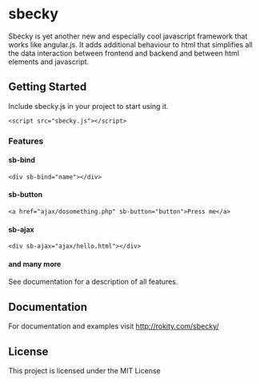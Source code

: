 # sbecky

Sbecky is yet another new and especially cool javascript framework that works like angular.js. It adds additional behaviour to html that simplifies all the data interaction between frontend and backend and between html elements and javascript.

## Getting Started

Include sbecky.js in your project to start using it.

```
<script src="sbecky.js"></script>
```


### Features

#### sb-bind

```
<div sb-bind="name"></div>
```

#### sb-button

```
<a href="ajax/dosomething.php" sb-button="button">Press me</a>
```

#### sb-ajax

```
<div sb-ajax="ajax/hello.html"></div>
```

#### and many more
See documentation for a description of all features.

## Documentation

For documentation and examples visit <http://rokity.com/sbecky/>

<!--
## Authors

* **Juri Larch** - [twysvn](https://twysvn.com)
* **Michael Steurer** - [twysvn](https://twysvn.com) -->

## License

This project is licensed under the MIT License
